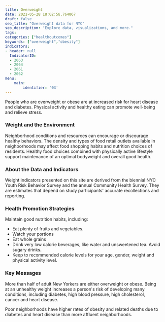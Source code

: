 ```yaml
---
title: Overweight
date: 2021-05-28 18:02:58.764067
draft: false
seo_title: "Overweight data for NYC"
seo_description: "Explore data, visualizations, and more."
tags: 
categories: ["healthoutcomes"]
keywords: ["overweight","obesity"]
indicators:
- header: null
  IndicatorID:
  - 2063
  - 2064
  - 2061
  - 2062
menu:
    main:
        identifier: '03'
---
```


People who are overweight or obese are at increased risk for heart disease and diabetes. Physical activity and healthy eating can promote well-being and relieve stress.

### Weight and the Environment

Neighborhood conditions and resources can encourage or discourage healthy behaviors. The density and types of food retail outlets available in neighborhoods may affect food shopping habits and nutrition choices of residents. Healthy food choices combined with physically active lifestyle support maintenance of an optimal bodyweight and overall good health.

### About the Data and Indicators

Weight indicators presented on this site are derived from the biennial NYC Youth Risk Behavior Survey and the annual Community Health Survey. They are estimates that depend on study participants' accurate recollections and reporting.

### Health Promotion Strategies

Maintain good nutrition habits, including:

* Eat plenty of fruits and vegetables.
* Watch your portions
* Eat whole grains
* Drink very low calorie beverages, like water and unsweetened tea. Avoid sugary drinks.
* Keep to recommended calorie levels for your age, gender, weight and physical activity level.

### Key Messages

More than half of adult New Yorkers are either overweight or obese. Being at an unhealthy weight increases a person's risk of developing many conditions, including diabetes, high blood pressure, high cholesterol, cancer and heart disease.

Poor neighborhoods have higher rates of obesity and related deaths due to diabetes and heart disease than more affluent neighborhoods.
